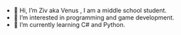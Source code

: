 - 👋 Hi, I’m Ziv aka Venus , I am a middle school student.
- 👀 I’m interested in programming and game development.
- 🌱 I’m currently learning C# and Python.

<!---
ImNawuto/ImNawuto is a ✨ special ✨ repository because its `README.md` (this file) appears on your GitHub profile.
You can click the Preview link to take a look at your changes.
--->
